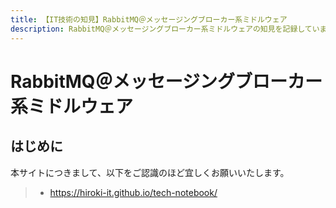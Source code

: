 ```yaml
---
title: 【IT技術の知見】RabbitMQ＠メッセージングブローカー系ミドルウェア
description: RabbitMQ＠メッセージングブローカー系ミドルウェアの知見を記録しています。
---
```


# RabbitMQ＠メッセージングブローカー系ミドルウェア

## はじめに

本サイトにつきまして、以下をご認識のほど宜しくお願いいたします。

> - https://hiroki-it.github.io/tech-notebook/

<br>
